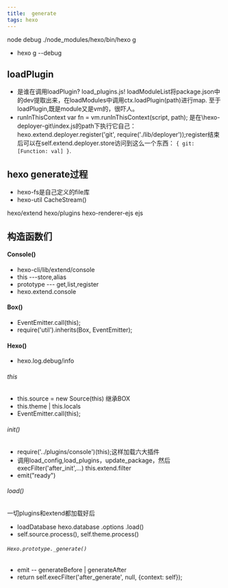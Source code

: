 ```yaml
---
title:  generate
tags: hexo
---
```

node debug ./node_modules/hexo/bin/hexo g
+ hexo g --debug


## loadPlugin
+ 是谁在调用loadPlugin?  load_plugins.js!
loadModuleList将package.json中的dev提取出来，在loadModules中调用ctx.loadPlugin(path)进行map.
至于loadPlugin,既是module又是vm的，很吓人。
+ runInThisContext
var fn = vm.runInThisContext(script, path);
是在\\hexo-deployer-git\\index.js的path下执行它自己：hexo.extend.deployer.register('git', require('./lib/deployer'));register结束后可以在self.extend.deployer.store访问到这么一个东西：
`{ git: [Function: val] }`.









## hexo generate过程
+ hexo-fs是自己定义的file库
+ hexo-util   CacheStream()

hexo/extend
hexo/plugins
hexo-renderer-ejs   ejs


## 构造函数们
#### Console()
+ hexo-cli/lib/extend/console
+ this ---store,alias
+ prototype --- get,list,register
+ hexo.extend.console

#### Box()
+ EventEmitter.call(this);
+ require('util').inherits(Box, EventEmitter);






#### Hexo()
+ hexo.log.debug/info
###### this
+ this.source = new Source(this)    继承BOX
+ this.theme  | this.locals
+ EventEmitter.call(this);

###### init()
+ require('../plugins/console')(this);这样加载六大插件
+ 调用load_config,load_plugins，update_package，然后execFilter('after_init',...)  this.extend.filter
+ emit("ready")
###### load()
一切plugins和extend都加载好后
+ loadDatabase    hexo.database  .options .load()
+ self.source.process(), self.theme.process()




######  `Hexo.prototype._generate()`
+ emit -- generateBefore | generateAfter
+ return self.execFilter('after_generate', null, {context: self});

